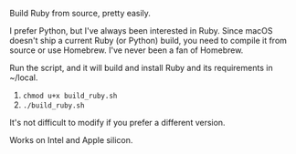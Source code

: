 Build Ruby from source, pretty easily.

I prefer Python, but I've always been interested in Ruby. Since macOS doesn't ship a current Ruby (or Python) build, you need to compile it from source or use Homebrew. I've never been a fan of Homebrew. 

Run the script, and it will build and install Ruby and its requirements in ~/local.

1. `chmod u+x build_ruby.sh`
2. `./build_ruby.sh`


It's not difficult to modify if you prefer a different version.

Works on Intel and Apple silicon.
